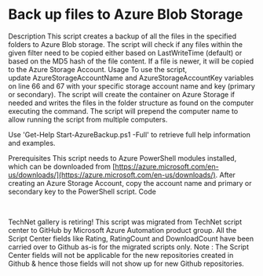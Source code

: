 ﻿Back up files to Azure Blob Storage
===================================

            
Description
This script creates a backup of all the files in the specified folders to Azure Blob storage. The script will check if any files within the given filter need to be copied either based on LastWriteTime (default) or based on the MD5 hash of the file
 content. If a file is newer, it will be copied to the Azure Storage Account.
Usage
To use the script, update AzureStorageAccountName and AzureStorageAccountKey variables on line 66 and 67 with your specific storage account name and key (primary or secondary). The script will create the container on Azure Storage if needed and writes
 the files in the folder structure as found on the computer executing the command. The script will prepend the computer name to allow running the script from multiple computers.






Use 'Get-Help Start-AzureBackup.ps1 -Full' to retrieve full help information and examples.

Prerequisites
This script needs to Azure PowerShell modules installed, which can be downloaded from [https://azure.microsoft.com/en-us/downloads/](https://azure.microsoft.com/en-us/downloads/). After creating an Azure Storage Account,
 copy the account name and primary or secondary key to the PowerShell script.
Code








 


        
    
TechNet gallery is retiring! This script was migrated from TechNet script center to GitHub by Microsoft Azure Automation product group. All the Script Center fields like Rating, RatingCount and DownloadCount have been carried over to Github as-is for the migrated scripts only. Note : The Script Center fields will not be applicable for the new repositories created in Github & hence those fields will not show up for new Github repositories.
